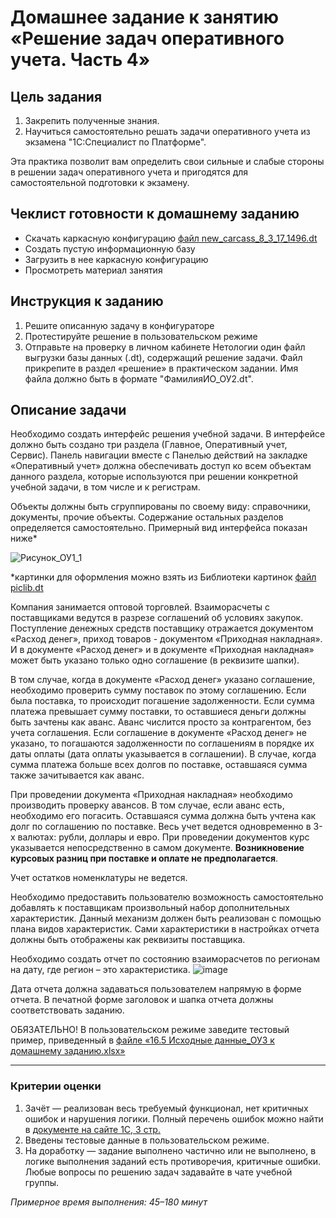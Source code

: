 # Домашнее задание к занятию «Решение задач оперативного учета. Часть 4»

## Цель задания

1. Закрепить полученные знания.
2. Научиться самостоятельно решать задачи оперативного учета из экзамена "1С:Специалист по Платформе".

Эта практика позволит вам определить свои сильные и слабые стороны в решении задач оперативного учета и пригодятся для самостоятельной подготовки к экзамену.

## Чеклист готовности к домашнему заданию

- Скачать каркасную конфигурацию [файл new_carcass_8_3_17_1496.dt](https://github.com/Bofh82/onec-mid-homeworks/blob/main/OCPS/new_carcass_8_3_17_1496.dt)
- Создать пустую информационную базу
- Загрузить в нее каркасную конфигурацию
- Просмотреть материал занятия

## Инструкция к заданию

1. Решите описанную задачу в конфигураторе
2. Протестируйте решение в пользовательском режиме
3. Отправьте на проверку в личном кабинете Нетологии один файл выгрузки базы данных (.dt), содержащий решение задачи. Файл прикрепите в раздел «решение» в практическом задании. Имя файла должно быть в формате "ФамилияИО_ОУ2.dt".

## Описание задачи

Необходимо создать интерфейс решения учебной задачи. В интерфейсе должно быть создано три раздела (Главное, Оперативный учет, Сервис). Панель навигации вместе с Панелью действий на закладке «Оперативный учет» должна обеспечивать доступ ко всем объектам данного раздела, которые используются при решении конкретной учебной задачи, в том числе и к регистрам.

Объекты должны быть сгруппированы по своему виду: справочники, документы, прочие объекты. Содержание остальных разделов определяется самостоятельно.
Примерный вид интерфейса показан ниже*

![Рисунок_ОУ1_1](https://user-images.githubusercontent.com/44517817/235097115-95c20495-6d40-4531-9a93-d9e5cbec9098.png)

*картинки для оформления можно взять из Библиотеки картинок [файл piclib.dt](https://github.com/netology-code/onec-mid-homeworks/blob/main/OCPS/piclib.dt)

Компания занимается оптовой торговлей. Взаиморасчеты с поставщиками ведутся в разрезе соглашений об условиях закупок. Поступление денежных средств поставщику отражается документом «Расход денег», приход товаров - документом «Приходная накладная». И в документе «Расход денег» и в документе «Приходная накладная» может быть указано только одно соглашение (в реквизите шапки).

В том случае, когда в документе «Расход денег» указано соглашение, необходимо проверить сумму поставок по этому соглашению. Если была поставка, то происходит погашение задолженности. Если сумма платежа превышает сумму поставки, то оставшиеся деньги должны быть зачтены как аванс. Аванс числится просто за контрагентом, без учета соглашения. Если соглашение в документе «Расход денег» не указано, то погашаются задолженности по соглашениям в порядке их даты оплаты (дата оплаты указывается в соглашении). В случае, когда сумма платежа больше всех долгов по поставке, оставшаяся сумма также зачитывается как аванс.

При проведении документа «Приходная накладная» необходимо производить проверку авансов. В том случае, если аванс есть, необходимо его погасить. Оставшаяся сумма должна быть учтена как долг по соглашению по поставке.
Весь учет ведется одновременно в 3-х валютах: рубли, доллары и евро. При проведении документов курс указывается непосредственно в самом документе. **Возникновение курсовых разниц при поставке и оплате не предполагается**.

Учет остатков номенклатуры не ведется.

Необходимо предоставить пользователю возможность самостоятельно добавлять к поставщикам произвольный набор дополнительных характеристик. Данный механизм должен быть реализован с помощью плана видов характеристик. Сами характеристики в настройках отчета должны быть отображены как реквизиты поставщика.

Необходимо создать отчет по состоянию взаиморасчетов по регионам на дату, где регион – это характеристика.
![image](https://github.com/netology-code/onec-mid-homeworks/assets/44517817/3f87eed8-be9a-444c-b4c3-310a73755250)

Дата отчета должна задаваться пользователем напрямую в форме отчета. В печатной форме заголовок и шапка отчета должны соответствовать заданию.

ОБЯЗАТЕЛЬНО! В пользовательском режиме заведите тестовый пример, приведенный в [файле «16.5 Исходные данные_ОУ3 к домашнему заданию.xlsx»](https://docs.google.com/spreadsheets/d/1HUY9wSDzpcMbkavgbQaG7iMTlr-GVmeM/edit?usp=share_link&ouid=116056574301476264521&rtpof=true&sd=true)

------

### Критерии оценки 

1. Зачёт — реализован весь требуемый функционал, нет критичных ошибок и нарушения логики. Полный перечень ошибок можно найти в [документе на сайте 1С, 3 стр.](https://static.1c.ru/rus/partners/training/files/ATT83PL.rtf?356jhteyner67j340)
2. Введены тестовые данные в пользовательском режиме.
3. На доработку — задание выполнено частично или не выполнено, в логике выполнения заданий есть противоречия, критичные ошибки.
Любые вопросы по решению задач задавайте в чате учебной группы.

*Примерное время выполнения: 45–180 минут*
